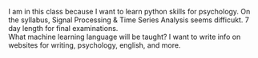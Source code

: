 I am in this class because I want to learn python skills for psychology. 
On the syllabus, Signal Processing & Time Series Analysis seems difficukt. 7 day length for final examinations.  
What machine learning language will be taught? 
I want to write info on websites for writing, psychology, english, and more. 